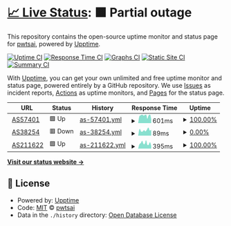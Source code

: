 # [📈 Live Status](https://pwtsai.github.io): <!--live status--> **🟧 Partial outage**

This repository contains the open-source uptime monitor and status page for [pwtsai](https://pwtsai.github.io/), powered by [Upptime](https://github.com/upptime/upptime).

[![Uptime CI](https://github.com/pwtsai/upptime/workflows/Uptime%20CI/badge.svg)](https://github.com/pwtsai/upptime/actions?query=workflow%3A%22Uptime+CI%22)
[![Response Time CI](https://github.com/pwtsai/upptime/workflows/Response%20Time%20CI/badge.svg)](https://github.com/pwtsai/upptime/actions?query=workflow%3A%22Response+Time+CI%22)
[![Graphs CI](https://github.com/pwtsai/upptime/workflows/Graphs%20CI/badge.svg)](https://github.com/pwtsai/upptime/actions?query=workflow%3A%22Graphs+CI%22)
[![Static Site CI](https://github.com/pwtsai/upptime/workflows/Static%20Site%20CI/badge.svg)](https://github.com/pwtsai/upptime/actions?query=workflow%3A%22Static+Site+CI%22)
[![Summary CI](https://github.com/pwtsai/upptime/workflows/Summary%20CI/badge.svg)](https://github.com/pwtsai/upptime/actions?query=workflow%3A%22Summary+CI%22)

With [Upptime](https://upptime.js.org), you can get your own unlimited and free uptime monitor and status page, powered entirely by a GitHub repository. We use [Issues](https://github.com/pwtsai/upptime/issues) as incident reports, [Actions](https://github.com/pwtsai/upptime/actions) as uptime monitors, and [Pages](https://pwtsai.github.io) for the status page.

<!--start: status pages-->
<!-- This summary is generated by Upptime (https://github.com/upptime/upptime) -->
<!-- Do not edit this manually, your changes will be overwritten -->
<!-- prettier-ignore -->
| URL | Status | History | Response Time | Uptime |
| --- | ------ | ------- | ------------- | ------ |
| <img alt="" src="https://favicons.githubusercontent.com/peering.oftein.net" height="13"> [AS57401](https://peering.oftein.net) | 🟩 Up | [as-57401.yml](https://github.com/pwtsai/upptime/commits/HEAD/history/as-57401.yml) | <details><summary><img alt="Response time graph" src="./graphs/as-57401/response-time-week.png" height="20"> 601ms</summary><br><a href="https://pwtsai.github.io/history/as-57401"><img alt="Response time 541" src="https://img.shields.io/endpoint?url=https%3A%2F%2Fraw.githubusercontent.com%2Fpwtsai%2Fupptime%2FHEAD%2Fapi%2Fas-57401%2Fresponse-time.json"></a><br><a href="https://pwtsai.github.io/history/as-57401"><img alt="24-hour response time 564" src="https://img.shields.io/endpoint?url=https%3A%2F%2Fraw.githubusercontent.com%2Fpwtsai%2Fupptime%2FHEAD%2Fapi%2Fas-57401%2Fresponse-time-day.json"></a><br><a href="https://pwtsai.github.io/history/as-57401"><img alt="7-day response time 601" src="https://img.shields.io/endpoint?url=https%3A%2F%2Fraw.githubusercontent.com%2Fpwtsai%2Fupptime%2FHEAD%2Fapi%2Fas-57401%2Fresponse-time-week.json"></a><br><a href="https://pwtsai.github.io/history/as-57401"><img alt="30-day response time 549" src="https://img.shields.io/endpoint?url=https%3A%2F%2Fraw.githubusercontent.com%2Fpwtsai%2Fupptime%2FHEAD%2Fapi%2Fas-57401%2Fresponse-time-month.json"></a><br><a href="https://pwtsai.github.io/history/as-57401"><img alt="1-year response time 541" src="https://img.shields.io/endpoint?url=https%3A%2F%2Fraw.githubusercontent.com%2Fpwtsai%2Fupptime%2FHEAD%2Fapi%2Fas-57401%2Fresponse-time-year.json"></a></details> | <details><summary><a href="https://pwtsai.github.io/history/as-57401">100.00%</a></summary><a href="https://pwtsai.github.io/history/as-57401"><img alt="All-time uptime 100.00%" src="https://img.shields.io/endpoint?url=https%3A%2F%2Fraw.githubusercontent.com%2Fpwtsai%2Fupptime%2FHEAD%2Fapi%2Fas-57401%2Fuptime.json"></a><br><a href="https://pwtsai.github.io/history/as-57401"><img alt="24-hour uptime 100.00%" src="https://img.shields.io/endpoint?url=https%3A%2F%2Fraw.githubusercontent.com%2Fpwtsai%2Fupptime%2FHEAD%2Fapi%2Fas-57401%2Fuptime-day.json"></a><br><a href="https://pwtsai.github.io/history/as-57401"><img alt="7-day uptime 100.00%" src="https://img.shields.io/endpoint?url=https%3A%2F%2Fraw.githubusercontent.com%2Fpwtsai%2Fupptime%2FHEAD%2Fapi%2Fas-57401%2Fuptime-week.json"></a><br><a href="https://pwtsai.github.io/history/as-57401"><img alt="30-day uptime 100.00%" src="https://img.shields.io/endpoint?url=https%3A%2F%2Fraw.githubusercontent.com%2Fpwtsai%2Fupptime%2FHEAD%2Fapi%2Fas-57401%2Fuptime-month.json"></a><br><a href="https://pwtsai.github.io/history/as-57401"><img alt="1-year uptime 100.00%" src="https://img.shields.io/endpoint?url=https%3A%2F%2Fraw.githubusercontent.com%2Fpwtsai%2Fupptime%2FHEAD%2Fapi%2Fas-57401%2Fuptime-year.json"></a></details>
| <img alt="" src="https://favicons.githubusercontent.com/connect.itlab.cc" height="13"> [AS38254](https://connect.itlab.cc) | 🟥 Down | [as-38254.yml](https://github.com/pwtsai/upptime/commits/HEAD/history/as-38254.yml) | <details><summary><img alt="Response time graph" src="./graphs/as-38254/response-time-week.png" height="20"> 89ms</summary><br><a href="https://pwtsai.github.io/history/as-38254"><img alt="Response time 101" src="https://img.shields.io/endpoint?url=https%3A%2F%2Fraw.githubusercontent.com%2Fpwtsai%2Fupptime%2FHEAD%2Fapi%2Fas-38254%2Fresponse-time.json"></a><br><a href="https://pwtsai.github.io/history/as-38254"><img alt="24-hour response time 101" src="https://img.shields.io/endpoint?url=https%3A%2F%2Fraw.githubusercontent.com%2Fpwtsai%2Fupptime%2FHEAD%2Fapi%2Fas-38254%2Fresponse-time-day.json"></a><br><a href="https://pwtsai.github.io/history/as-38254"><img alt="7-day response time 89" src="https://img.shields.io/endpoint?url=https%3A%2F%2Fraw.githubusercontent.com%2Fpwtsai%2Fupptime%2FHEAD%2Fapi%2Fas-38254%2Fresponse-time-week.json"></a><br><a href="https://pwtsai.github.io/history/as-38254"><img alt="30-day response time 101" src="https://img.shields.io/endpoint?url=https%3A%2F%2Fraw.githubusercontent.com%2Fpwtsai%2Fupptime%2FHEAD%2Fapi%2Fas-38254%2Fresponse-time-month.json"></a><br><a href="https://pwtsai.github.io/history/as-38254"><img alt="1-year response time 101" src="https://img.shields.io/endpoint?url=https%3A%2F%2Fraw.githubusercontent.com%2Fpwtsai%2Fupptime%2FHEAD%2Fapi%2Fas-38254%2Fresponse-time-year.json"></a></details> | <details><summary><a href="https://pwtsai.github.io/history/as-38254">0.00%</a></summary><a href="https://pwtsai.github.io/history/as-38254"><img alt="All-time uptime 0.00%" src="https://img.shields.io/endpoint?url=https%3A%2F%2Fraw.githubusercontent.com%2Fpwtsai%2Fupptime%2FHEAD%2Fapi%2Fas-38254%2Fuptime.json"></a><br><a href="https://pwtsai.github.io/history/as-38254"><img alt="24-hour uptime 0.00%" src="https://img.shields.io/endpoint?url=https%3A%2F%2Fraw.githubusercontent.com%2Fpwtsai%2Fupptime%2FHEAD%2Fapi%2Fas-38254%2Fuptime-day.json"></a><br><a href="https://pwtsai.github.io/history/as-38254"><img alt="7-day uptime 0.00%" src="https://img.shields.io/endpoint?url=https%3A%2F%2Fraw.githubusercontent.com%2Fpwtsai%2Fupptime%2FHEAD%2Fapi%2Fas-38254%2Fuptime-week.json"></a><br><a href="https://pwtsai.github.io/history/as-38254"><img alt="30-day uptime 0.00%" src="https://img.shields.io/endpoint?url=https%3A%2F%2Fraw.githubusercontent.com%2Fpwtsai%2Fupptime%2FHEAD%2Fapi%2Fas-38254%2Fuptime-month.json"></a><br><a href="https://pwtsai.github.io/history/as-38254"><img alt="1-year uptime 0.00%" src="https://img.shields.io/endpoint?url=https%3A%2F%2Fraw.githubusercontent.com%2Fpwtsai%2Fupptime%2FHEAD%2Fapi%2Fas-38254%2Fuptime-year.json"></a></details>
| <img alt="" src="https://favicons.githubusercontent.com/network.pwtsai.im" height="13"> [AS211622](https://network.pwtsai.im/) | 🟩 Up | [as-211622.yml](https://github.com/pwtsai/upptime/commits/HEAD/history/as-211622.yml) | <details><summary><img alt="Response time graph" src="./graphs/as-211622/response-time-week.png" height="20"> 395ms</summary><br><a href="https://pwtsai.github.io/history/as-211622"><img alt="Response time 233" src="https://img.shields.io/endpoint?url=https%3A%2F%2Fraw.githubusercontent.com%2Fpwtsai%2Fupptime%2FHEAD%2Fapi%2Fas-211622%2Fresponse-time.json"></a><br><a href="https://pwtsai.github.io/history/as-211622"><img alt="24-hour response time 308" src="https://img.shields.io/endpoint?url=https%3A%2F%2Fraw.githubusercontent.com%2Fpwtsai%2Fupptime%2FHEAD%2Fapi%2Fas-211622%2Fresponse-time-day.json"></a><br><a href="https://pwtsai.github.io/history/as-211622"><img alt="7-day response time 395" src="https://img.shields.io/endpoint?url=https%3A%2F%2Fraw.githubusercontent.com%2Fpwtsai%2Fupptime%2FHEAD%2Fapi%2Fas-211622%2Fresponse-time-week.json"></a><br><a href="https://pwtsai.github.io/history/as-211622"><img alt="30-day response time 305" src="https://img.shields.io/endpoint?url=https%3A%2F%2Fraw.githubusercontent.com%2Fpwtsai%2Fupptime%2FHEAD%2Fapi%2Fas-211622%2Fresponse-time-month.json"></a><br><a href="https://pwtsai.github.io/history/as-211622"><img alt="1-year response time 233" src="https://img.shields.io/endpoint?url=https%3A%2F%2Fraw.githubusercontent.com%2Fpwtsai%2Fupptime%2FHEAD%2Fapi%2Fas-211622%2Fresponse-time-year.json"></a></details> | <details><summary><a href="https://pwtsai.github.io/history/as-211622">100.00%</a></summary><a href="https://pwtsai.github.io/history/as-211622"><img alt="All-time uptime 100.00%" src="https://img.shields.io/endpoint?url=https%3A%2F%2Fraw.githubusercontent.com%2Fpwtsai%2Fupptime%2FHEAD%2Fapi%2Fas-211622%2Fuptime.json"></a><br><a href="https://pwtsai.github.io/history/as-211622"><img alt="24-hour uptime 100.00%" src="https://img.shields.io/endpoint?url=https%3A%2F%2Fraw.githubusercontent.com%2Fpwtsai%2Fupptime%2FHEAD%2Fapi%2Fas-211622%2Fuptime-day.json"></a><br><a href="https://pwtsai.github.io/history/as-211622"><img alt="7-day uptime 100.00%" src="https://img.shields.io/endpoint?url=https%3A%2F%2Fraw.githubusercontent.com%2Fpwtsai%2Fupptime%2FHEAD%2Fapi%2Fas-211622%2Fuptime-week.json"></a><br><a href="https://pwtsai.github.io/history/as-211622"><img alt="30-day uptime 100.00%" src="https://img.shields.io/endpoint?url=https%3A%2F%2Fraw.githubusercontent.com%2Fpwtsai%2Fupptime%2FHEAD%2Fapi%2Fas-211622%2Fuptime-month.json"></a><br><a href="https://pwtsai.github.io/history/as-211622"><img alt="1-year uptime 100.00%" src="https://img.shields.io/endpoint?url=https%3A%2F%2Fraw.githubusercontent.com%2Fpwtsai%2Fupptime%2FHEAD%2Fapi%2Fas-211622%2Fuptime-year.json"></a></details>

<!--end: status pages-->

[**Visit our status website →**](https://pwtsai.github.io)

## 📄 License

- Powered by: [Upptime](https://github.com/upptime/upptime)
- Code: [MIT](./LICENSE) © [pwtsai](https://pwtsai.github.io/)
- Data in the `./history` directory: [Open Database License](https://opendatacommons.org/licenses/odbl/1-0/)
